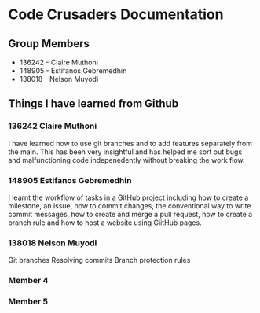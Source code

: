 # Code Crusaders Documentation 

## Group Members 
- 136242 - Claire Muthoni 
- 148905 - Estifanos Gebremedhin
- 138018 - Nelson Muyodi

## Things I have learned from Github

### 136242 Claire Muthoni 
I have learned how to use git branches and to add features separately from the main. This has been very insightful and has helped me sort out bugs and malfunctioning code indepenedently without breaking the work flow. 

### 148905 Estifanos Gebremedhin
I learnt the workflow of tasks in a GitHub project including how to create a milestone, an issue, how to commit changes, the conventional way to write commit messages, how to create and merge a pull request, how to create a branch rule and how to host a website using GiitHub pages.

### 138018 Nelson Muyodi
Git branches
Resolving commits
Branch protection rules 


### Member 4 



### Member 5 
